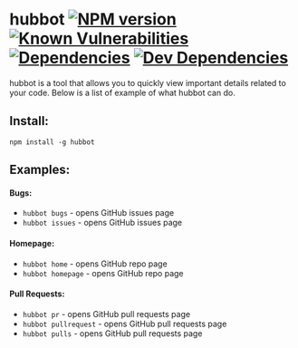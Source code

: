 # hubbot [![NPM version](https://badge.fury.io/js/hubbot.svg)](http://badge.fury.io/js/hubbot) [![Known Vulnerabilities](https://snyk.io/test/github/rrainn/hubbot/badge.svg)](https://snyk.io/test/github/rrainn/hubbot) [![Dependencies](https://david-dm.org/rrainn/hubbot.svg)](https://david-dm.org/rrainn/hubbot) [![Dev Dependencies](https://david-dm.org/rrainn/hubbot/dev-status.svg)](https://david-dm.org/rrainn/hubbot?type=dev)

hubbot is a tool that allows you to quickly view important details related to your code. Below is a list of example of what hubbot can do.

## Install:

`npm install -g hubbot`

## Examples:

#### Bugs:

-   `hubbot bugs` - opens GitHub issues page
-   `hubbot issues` - opens GitHub issues page

#### Homepage:

-   `hubbot home` - opens GitHub repo page
-   `hubbot homepage` - opens GitHub repo page

#### Pull Requests:

-   `hubbot pr` - opens GitHub pull requests page
-   `hubbot pullrequest` - opens GitHub pull requests page
-   `hubbot pulls` - opens GitHub pull requests page
